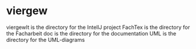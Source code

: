 # viergew
viergewIt is the directory for the IntellJ project
FachTex is the directory for the Facharbeit
doc is the directory for the documentation
UML is the directory for the UML-diagrams
